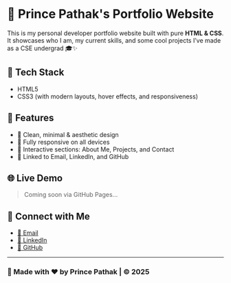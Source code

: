 # 🚀 Prince Pathak's Portfolio Website

This is my personal developer portfolio website built with pure **HTML & CSS**.  
It showcases who I am, my current skills, and some cool projects I’ve made as a CSE undergrad 🎓✨

## 🧰 Tech Stack

- HTML5
- CSS3 (with modern layouts, hover effects, and responsiveness)

## 🎯 Features

- 🚀 Clean, minimal & aesthetic design
- 📱 Fully responsive on all devices
- 💬 Interactive sections: About Me, Projects, and Contact
- 📩 Linked to Email, LinkedIn, and GitHub


## 🌐 Live Demo

> Coming soon via GitHub Pages...

## 🔗 Connect with Me

- [📧 Email](mailto:princepathakisme.987@gmail.com)
- [💼 LinkedIn](https://www.linkedin.com/in/prince-pathak-142651373)
- [🐙 GitHub](https://github.com/princepathak25)

---

### 📌 Made with ❤️ by Prince Pathak | © 2025
